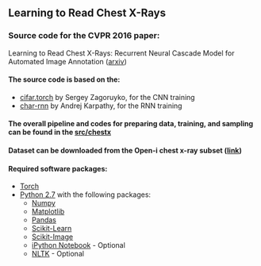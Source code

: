 ## Learning to Read Chest X-Rays
### Source code for the CVPR 2016 paper:
Learning to Read Chest X-Rays: Recurrent Neural Cascade Model for Automated Image Annotation ([arxiv](http://arxiv.org/abs/1603.08486))

#### The source code is based on the:
- [cifar.torch](https://github.com/szagoruyko/cifar.torch) by Sergey Zagoruyko, for the CNN training
- [char-rnn](https://github.com/karpathy/char-rnn) by Andrej Karpathy, for the RNN training

#### The overall pipeline and codes for preparing data, training, and sampling can be found in the [src/chestx](https://github.com/khcs/learning-to-read/tree/master/src/chestx)

#### Dataset can be downloaded from the Open-i chest x-ray subset ([link](https://openi.nlm.nih.gov/gridquery.php?q=&it=xg&sub=x))

#### Required software packages:
- [Torch](http://torch.ch/)
- [Python 2.7](https://www.python.org/) with the following packages:
  - [Numpy](http://www.numpy.org/)
  - [Matplotlib](http://matplotlib.org/)
  - [Pandas](http://pandas.pydata.org/)
  - [Scikit-Learn](http://scikit-learn.org/stable/)
  - [Scikit-Image](http://scikit-image.org/)
  - [iPython Notebook](http://ipython.org/notebook.html) - Optional
  - [NLTK](http://www.nltk.org/) - Optional
